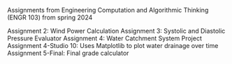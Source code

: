Assignments from Engineering Computation and Algorithmic Thinking (ENGR 103) from spring 2024

Assignment 2: Wind Power Calculation
Assignment 3: Systolic and Diastolic Pressure Evaluator
Assignment 4: Water Catchment System Project
Assignment 4-Studio 10: Uses Matplotlib to plot water drainage over time
Assignment 5-Final: Final grade calculator
